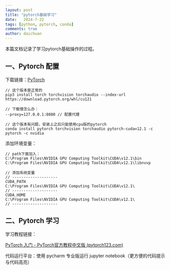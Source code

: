 ```yaml
---
layout: post
title: "pytorch基础学习"
date:   2024-7-22
tags: [python, pytorch, conda]
comments: true
author: daichuan
---
```


本篇文档记录了学习pytorch基础操作的过程。

<!-- more -->

## 一、Pytorch 配置

下载链接：[PyTorch](https://pytorch.org/)

```
// 这个版本是正常的
pip3 install torch torchvision torchaudio --index-url https://download.pytorch.org/whl/cu121

// 下载慢怎么办：
--proxy=127.0.0.1:8080 // 配置代理
```

```
// 这个版本有问题，安装上之后只能使用cpu版的pytorch
conda install pytorch torchvision torchaudio pytorch-cuda=12.1 -c pytorch -c nvidia
```

添加环境变量：

```
// path下面加入：
C:\Program Files\NVIDIA GPU Computing Toolkit\CUDA\v12.1\bin
C:\Program Files\NVIDIA GPU Computing Toolkit\CUDA\v12.1\libnvvp
```

```
// 添加系统变量
// --------------------
CUDA_PATH
C:\Program Files\NVIDIA GPU Computing Toolkit\CUDA\v12.1\
// --------------------
CUDA_HOME
C:\Program Files\NVIDIA GPU Computing Toolkit\CUDA\v12.1\
// --------------------
```

## 二、Pytorch 学习

学习教程链接：

[PyTorch 入门 - PyTorch官方教程中文版 (pytorch123.com)](https://pytorch123.com/SecondSection/what_is_pytorch/)

代码运行平台：使用 pycharm 专业版运行 jupyter notebook（更方便的代码提示与代码高亮）

